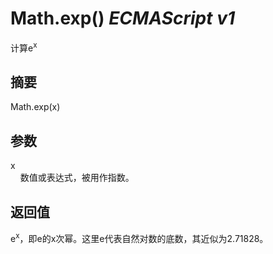 # Math.exp() _ECMAScript v1_

计算e<sup>x</sup>

## 摘要

Math.exp(x)

## 参数

x  
    数值或表达式，被用作指数。

## 返回值

e<sup>x</sup>，即e的x次幂。这里e代表自然对数的底数，其近似为2.71828。

